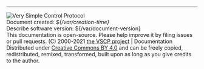 
---

![Very Simple Control Protocol](./images/logo_100.png "Very Simple Control Protocol")  
Document created: *${/var/creation-time}*  
Describe software version: ${/var/document-version}  
This documentation is open-source. Please help improve it by filing issues or pull requests.
(C) 2000-2021 [the VSCP project](https://www.vscp.org)  | Documentation Distributed under [Creative Commons BY 4.0](https://creativecommons.org/licenses/by/4.0/) and can be freely copied, redistributed, remixed, transformed, built upon as long as you give credits to the author.